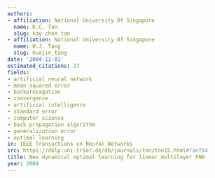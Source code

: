 ```yaml
---
authors:
- affiliation: National University Of Singapore
  name: K.C. Tan
  slug: kay_chen_tan
- affiliation: National University Of Singapore
  name: H.J. Tang
  slug: huajin_tang
date: '2004-11-01'
estimated_citations: 27
fields:
- artificial neural network
- mean squared error
- backpropagation
- convergence
- artificial intelligence
- standard error
- computer science
- back propagation algorithm
- generalization error
- optimal learning
in: IEEE Transactions on Neural Networks
src: https://dblp.uni-trier.de/db/journals/tnn/tnn15.html#TanT04
title: New dynamical optimal learning for linear multilayer FNN
year: 2004
---
```

